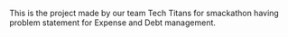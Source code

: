 This is the project made by our team Tech Titans for smackathon having problem statement for Expense and Debt management.
